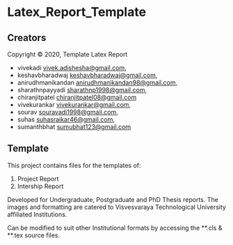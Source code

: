 # Latex_Report_Template

## Creators

Copyright © 2020, Template Latex Report

- vivekadi <vivek.adishesha@gmail.com>,
- keshavbharadwaj <keshavbharadwaj@gmail.com>, 
- anirudhmanikandan <anirudhmanikandan98@gmail.com>,
- sharathnpayyadi <sharathnp1998@gmail.com>,
- chiranjitpatel <chiranjitpatel08@gmail.com>
- vivekurankar <vivekurankar@gmail.com>,
- sourav <souravadi1998@gmail.com>,
- suhas <suhasraikar46@gmail.com>,
- sumanthbhat <sumubhat123@gmail.com>


## Template

This project contains files for the templates of:

1. Project Report 
2. Intership Report 

Developed for Undergraduate, Postgraduate and PhD Thesis reports. The images and formatting are catered to 
Visvesvaraya Technological University affiliated Institutions.

Can be modified to suit other Institutional formats by accessing the **.cls & **.tex source files.
